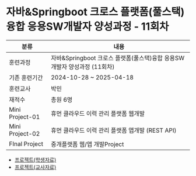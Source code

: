 # 자바&Springboot 크로스 플랫폼(풀스택)융합 응용SW개발자 양성과정 - 11회차

| 분류              | 내용                                               |
| --------------- | ------------------------------------------------ |
| 훈련과정            | 자바&Springboot 크로스 플랫폼(풀스택)융합 응용SW개발자 양성과정 (11회차) |
| 기존 훈련기간         | 2024-10-28 ~ 2025-04-18                          |
| 훈련교사            | 박민                                               |
| 재적수             | 총원 6명                                            |
| Mini Project-01 | 휴먼 클라우드 이력 관리 플랫폼 웹개발                            |
| Mini Project-02 | 휴먼 클라우드 이력 관리 플랫폼 앱개발 (REST API)                 |
| FInal Project   | 중개플랫폼 웹/앱 개발Project                              |

- [프로젝트(학생자료)](프로젝트(학생자료).md)
- [프로젝트(교사자료)](프로젝트(교사자료).md)